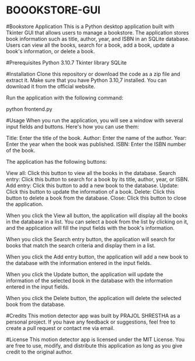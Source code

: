 # BOOOKSTORE-GUI

#Bookstore Application
This is a Python desktop application built with Tkinter GUI that allows users to manage a bookstore. The application stores book information such as title, author, year, and ISBN in an SQLite database. Users can view all the books, search for a book, add a book, update a book's information, or delete a book.

#Prerequisites
Python 3.10.7
Tkinter library
SQLite

#Installation
Clone this repository or download the code as a zip file and extract it.
Make sure that you have Python 3.10,7 installed. You can download it from the official website.

Run the application with the following command:

python frontend.py

#Usage
When you run the application, you will see a window with several input fields and buttons. Here's how you can use them:

Title: Enter the title of the book.
Author: Enter the name of the author.
Year: Enter the year when the book was published.
ISBN: Enter the ISBN number of the book.

The application has the following buttons:

View all: Click this button to view all the books in the database.
Search entry: Click this button to search for a book by its title, author, year, or ISBN.
Add entry: Click this button to add a new book to the database.
Update: Click this button to update the information of a book.
Delete: Click this button to delete a book from the database.
Close: Click this button to close the application.

When you click the View all button, the application will display all the books in the database in a list. 
You can select a book from the list by clicking on it, and the application will fill the input fields with the book's information.

When you click the Search entry button, the application will search for books that match the search criteria and display them in a list. 

When you click the Add entry button, the application will add a new book to the database with the information entered in the input fields.

When you click the Update button, the application will update the information of the selected book in the database with the information entered in the input fields.

When you click the Delete button, the application will delete the selected book from the database.


#Credits
This motion detector app was built by PRAJOL SHRESTHA as a personal project. 
If you have any feedback or suggestions, feel free to create a pull request or contact me via email.

#License
This motion detector app is licensed under the MIT License. 
You are free to use, modify, and distribute this application as long as you give credit to the original author.

